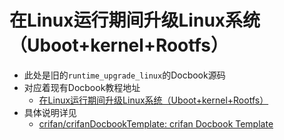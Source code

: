 # 在Linux运行期间升级Linux系统（Uboot+kernel+Rootfs）

* 此处是旧的`runtime_upgrade_linux`的Docbook源码
* 对应着现有Docbook教程地址
  * [在Linux运行期间升级Linux系统（Uboot+kernel+Rootfs）](https://www.crifan.org/files/doc/docbook/runtime_upgrade_linux/release/html/runtime_upgrade_linux.html)
* 具体说明详见
  * [crifan/crifanDocbookTemplate: crifan Docbook Template](https://github.com/crifan/crifanDocbookTemplate)
